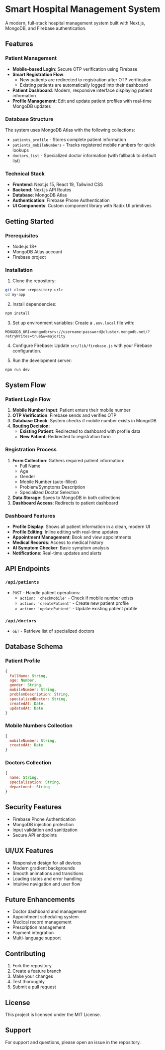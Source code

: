 # Smart Hospital Management System

A modern, full-stack hospital management system built with Next.js, MongoDB, and Firebase authentication.

## Features

### Patient Management
- **Mobile-based Login**: Secure OTP verification using Firebase
- **Smart Registration Flow**: 
  - New patients are redirected to registration after OTP verification
  - Existing patients are automatically logged into their dashboard
- **Patient Dashboard**: Modern, responsive interface displaying patient information
- **Profile Management**: Edit and update patient profiles with real-time MongoDB updates

### Database Structure
The system uses MongoDB Atlas with the following collections:
- `patients_profile` - Stores complete patient information
- `patients_mobileNumbers` - Tracks registered mobile numbers for quick lookups
- `doctors_list` - Specialized doctor information (with fallback to default list)

### Technical Stack
- **Frontend**: Next.js 15, React 19, Tailwind CSS
- **Backend**: Next.js API Routes
- **Database**: MongoDB Atlas
- **Authentication**: Firebase Phone Authentication
- **UI Components**: Custom component library with Radix UI primitives

## Getting Started

### Prerequisites
- Node.js 18+ 
- MongoDB Atlas account
- Firebase project

### Installation

1. Clone the repository:
```bash
git clone <repository-url>
cd my-app
```

2. Install dependencies:
```bash
npm install
```

3. Set up environment variables:
Create a `.env.local` file with:
```env
MONGODB_URI=mongodb+srv://username:password@cluster.mongodb.net/?retryWrites=true&w=majority
```

4. Configure Firebase:
Update `src/lib/firebase.js` with your Firebase configuration.

5. Run the development server:
```bash
npm run dev
```

## System Flow

### Patient Login Flow
1. **Mobile Number Input**: Patient enters their mobile number
2. **OTP Verification**: Firebase sends and verifies OTP
3. **Database Check**: System checks if mobile number exists in MongoDB
4. **Routing Decision**:
   - **Existing Patient**: Redirected to dashboard with profile data
   - **New Patient**: Redirected to registration form

### Registration Process
1. **Form Collection**: Gathers required patient information:
   - Full Name
   - Age
   - Gender
   - Mobile Number (auto-filled)
   - Problem/Symptoms Description
   - Specialized Doctor Selection
2. **Data Storage**: Saves to MongoDB in both collections
3. **Dashboard Access**: Redirects to patient dashboard

### Dashboard Features
- **Profile Display**: Shows all patient information in a clean, modern UI
- **Profile Editing**: Inline editing with real-time updates
- **Appointment Management**: Book and view appointments
- **Medical Records**: Access to medical history
- **AI Symptom Checker**: Basic symptom analysis
- **Notifications**: Real-time updates and alerts

## API Endpoints

### `/api/patients`
- `POST` - Handle patient operations:
  - `action: 'checkMobile'` - Check if mobile number exists
  - `action: 'createPatient'` - Create new patient profile
  - `action: 'updatePatient'` - Update existing patient profile

### `/api/doctors`
- `GET` - Retrieve list of specialized doctors

## Database Schema

### Patient Profile
```javascript
{
  fullName: String,
  age: Number,
  gender: String,
  mobileNumber: String,
  problemDescription: String,
  specializedDoctor: String,
  createdAt: Date,
  updatedAt: Date
}
```

### Mobile Numbers Collection
```javascript
{
  mobileNumber: String,
  createdAt: Date
}
```

### Doctors Collection
```javascript
{
  name: String,
  specialization: String,
  department: String
}
```

## Security Features
- Firebase Phone Authentication
- MongoDB injection protection
- Input validation and sanitization
- Secure API endpoints

## UI/UX Features
- Responsive design for all devices
- Modern gradient backgrounds
- Smooth animations and transitions
- Loading states and error handling
- Intuitive navigation and user flow

## Future Enhancements
- Doctor dashboard and management
- Appointment scheduling system
- Medical record management
- Prescription management
- Payment integration
- Multi-language support

## Contributing
1. Fork the repository
2. Create a feature branch
3. Make your changes
4. Test thoroughly
5. Submit a pull request

## License
This project is licensed under the MIT License.

## Support
For support and questions, please open an issue in the repository.
